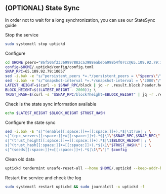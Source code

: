 ## (OPTIONAL) State Sync

In order not to wait for a long synchronization, you can use our StateSync guide

Stop the service 

```bash
sudo systemctl stop uptickd
```

Configure

```bash
cd $HOME peers="86f50af23369997882ca3988eabeba998b4f07cc@65.109.92.79:10656" 
config=$HOME/.uptickd/config/config.toml 
SNAP_RPC=65.109.92.79:10657
sed -i.bak -e "s/^persistent_peers *=.*/persistent_peers = \"$peers\"/" $config 
sed -i.bak -e "s/^snapshot-interval *=.*/snapshot-interval = \"2000\"/" $HOME/.uptickd/config/app.toml 
LATEST_HEIGHT=$(curl -s $SNAP_RPC/block | jq -r .result.block.header.height); \ 
BLOCK_HEIGHT=$((LATEST_HEIGHT - 2000)); \ 
TRUST_HASH=$(curl -s "$SNAP_RPC/block?height=$BLOCK_HEIGHT" | jq -r .result.block_id.hash) 
```

Сheck is the state sync information available

```bash
echo $LATEST_HEIGHT $BLOCK_HEIGHT $TRUST_HASH
```

Configure the state sync
```bash
sed -i.bak -E "s|^(enable[[:space:]]+=[[:space:]]+).*$|\1true| ; \
s|^(rpc_servers[[:space:]]+=[[:space:]]+).*$|\1\"$SNAP_RPC,$SNAP_RPC\"| ; \
s|^(trust_height[[:space:]]+=[[:space:]]+).*$|\1$BLOCK_HEIGHT| ; \
s|^(trust_hash[[:space:]]+=[[:space:]]+).*$|\1\"$TRUST_HASH\"| ; \
s|^(seeds[[:space:]]+=[[:space:]]+).*$|\1\"\"|" $config
```

Clean old data

```bash
uptickd tendermint unsafe-reset-all --home $HOME/.uptickd --keep-addr-book
```
Restart the service and check the log

```bash
sudo systemctl restart uptickd && sudo journalctl -u uptickd -f
```
